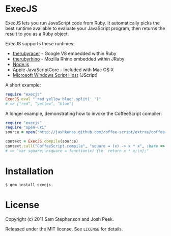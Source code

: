 ExecJS
======

ExecJS lets you run JavaScript code from Ruby. It automatically picks
the best runtime available to evaluate your JavaScript program, then
returns the result to you as a Ruby object.

ExecJS supports these runtimes:

* [therubyracer](https://github.com/cowboyd/therubyracer) - Google V8
  embedded within Ruby
* [therubyrhino](https://github.com/cowboyd/therubyrhino) - Mozilla
  Rhino embedded within JRuby
* [Node.js](http://nodejs.org/)
* Apple JavaScriptCore - Included with Mac OS X
* [Microsoft Windows Script Host](http://msdn.microsoft.com/en-us/library/9bbdkx3k.aspx) (JScript)

A short example:

```ruby
require "execjs"
ExecJS.eval "'red yellow blue'.split(' ')"
# => ["red", "yellow", "blue"]
```

A longer example, demonstrating how to invoke the CoffeeScript compiler:

```ruby
require "execjs"
require "open-uri"
source = open("http://jashkenas.github.com/coffee-script/extras/coffee-script.js").read

context = ExecJS.compile(source)
context.call("CoffeeScript.compile", "square = (x) -> x * x", :bare => true)
# => "var square;\nsquare = function(x) {\n  return x * x;\n};"
```

# Installation

    $ gem install execjs

# License

Copyright (c) 2011 Sam Stephenson and Josh Peek.

Released under the MIT license. See `LICENSE` for details.
